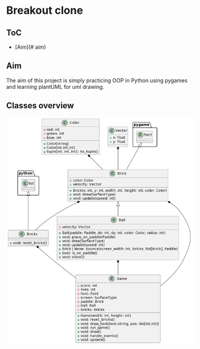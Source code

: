 # Breakout clone

## ToC

- [Aim](# aim)

## Aim

The aim of this project is simply practicing OOP in Python using pygames and learning plantUML for uml drawing.

## Classes overview

![image](diagrams/class_diagram/class%20diagram.png)